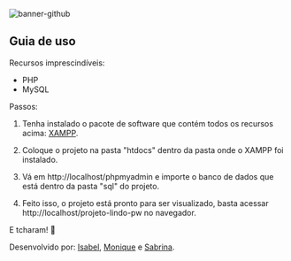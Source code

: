 ![banner-github](https://github.com/brininha/projeto-lindo-pw/assets/105254225/a52f1734-6709-436d-b925-e25b68575e52)


## Guia de uso

Recursos imprescindíveis:
- PHP
- MySQL

Passos:
1. Tenha instalado o pacote de software que contém todos os recursos acima:
[XAMPP](https://www.apachefriends.org/pt_br/download.html).

2. Coloque o projeto na pasta "htdocs" dentro da pasta onde o XAMPP foi instalado.

3. Vá em http://localhost/phpmyadmin e importe o banco de dados que está dentro da pasta "sql" do projeto.

4. Feito isso, o projeto está pronto para ser visualizado, basta acessar http://localhost/projeto-lindo-pw no navegador.

E tcharam! 🙌

Desenvolvido por:
[Isabel](https://www.github.com/isinha-s2),
[Monique](https://www.github.com/PipoquinhaDoce) e
[Sabrina](https://www.github.com/brininha).
